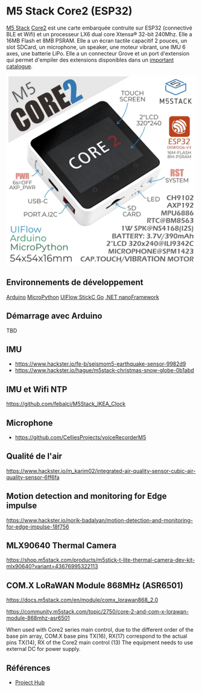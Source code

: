 # M5 Stack Core2 (ESP32)

[M5 Stack](https://m5stack.com/) [Core2](https://shop.m5stack.com/collections/m5-controllers/products/m5stack-core2-esp32-iot-development-kit?variant=35960244109476) est une carte embarquée contruite sur ESP32 (connectivé BLE et Wifi) et un processeur LX6 dual core Xtensa® 32-bit 240Mhz. Elle a 16MB Flash et 8MB PSRAM. Elle a un écran tactile capacitif 2 pouces, un slot SDCard, un microphone, un speaker, une moteur vibrant, une IMU 6 axes, une batterie LiPo. Elle a un connecteur Grove et un port d'extension qui permet d'empiler des extensions disponibles dans un [important catalogue](https://docs.m5stack.com/en/products).

![M5 Stack Core 2](m5stack-core2.jpg)


## Environnements de développement
[Arduino](https://docs.m5stack.com/en/quick_start/core2/arduino)
[MicroPython](https://docs.m5stack.com/en/quick_start/m5core/mpy)
[UIFlow StickC ](https://m5stack.oss-cn-shenzhen.aliyuncs.com/resource/docs/UIFlow-StickC-Book-English.pdf)
[Go](https://m5stack.oss-cn-shenzhen.aliyuncs.com/resource/docs/M5GO_Guide_English.pdf)
[.NET nanoFramework](https://github.com/nanoframework/nanoFramework.M5Stack)


## Démarrage avec Arduino

TBD



## IMU
* https://www.hackster.io/fe-b/seismom5-earthquake-sensor-9982d9
* https://www.hackster.io/hague/m5stack-christmas-snow-globe-0b1abd

## IMU et Wifi NTP
https://github.com/febalci/M5Stack_IKEA_Clock

## Microphone
* https://github.com/CelliesProjects/voiceRecorderM5


## Qualité de l'air
https://www.hackster.io/m_karim02/integrated-air-quality-sensor-cubic-air-quality-sensor-6ff6fa

## Motion detection and monitoring for Edge impulse
https://www.hackster.io/norik-badalyan/motion-detection-and-monitoring-for-edge-impulse-18f756


## MLX90640 Thermal Camera 
https://shop.m5stack.com/products/m5stick-t-lite-thermal-camera-dev-kit-mlx90640?variant=43676995322113

## COM.X LoRaWAN Module 868MHz (ASR6501)

https://docs.m5stack.com/en/module/comx_lorawan868_2.0

https://community.m5stack.com/topic/2750/core-2-and-com-x-lorawan-module-868mhz-asr6501

When used with Core2 series main control, due to the different order of the base pin array, COM.X base pins TX(16), RX(17) correspond to the actual pins TX(14), RX of the Core2 main control (13) The equipment needs to use external DC for power supply.


## Références
* [Project Hub](https://m5stack.com/project-hub?category_id=1&page=1)
